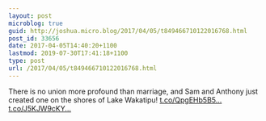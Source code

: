 ```yaml
---
layout: post
microblog: true
guid: http://joshua.micro.blog/2017/04/05/t849466710122016768.html
post_id: 33656
date: 2017-04-05T14:40:20+1100
lastmod: 2019-07-30T17:41:18+1100
type: post
url: /2017/04/05/t849466710122016768.html
---
```

There is no union more profound than marriage, and Sam and Anthony just created one on the shores of Lake Wakatipu! [t.co/QpgEHb5B5...](https://t.co/QpgEHb5B5y) [t.co/J5KJW9cKY...](https://t.co/J5KJW9cKYB)
